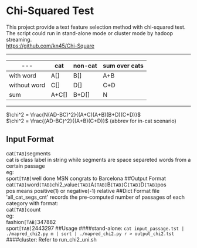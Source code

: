 # Chi-Squared Test
This project provide a text feature selection method with chi-squared test.  
The script could run in stand-alone mode or cluster mode by hadoop streaming.  
https://github.com/kn45/Chi-Square
***
| \---         | cat   | non-cat | sum over cats |
| ------------ | ----- | ------- | ------------- |
| with word    | A[]   | B[]     | A+B           |
| without word | C[]   | D[]     | C+D           |
| sum          | A+C[] | B+D[]   | N             |
***
$\chi^2 = \frac{N(AD-BC)^2}{(A+C)(A+B)(B+D)(C+D)}$  
$\chi^2 = \frac{(AD-BC)^2}{(A+B)(C+D)}$ (abbrev for in-cat scenario)
## Input Format
cat`[TAB]`segments  
cat is class label in string while segments are space separeted words from a certain passage  
eg:  
sport`[TAB]`well done MSN congrats to Barcelona
##Output Format
cat`[TAB]`word`[TAB]`chi2_value`[TAB]`A`[TAB]`B`[TAB]`C`[TAB]`D`[TAB]`pos  
pos means positive(1) or negative(-1) relative 
##Dict Format
file 'all_cat_segs_cnt' records the pre-computed number of passages of each category with format:  
cat`[TAB]`count  
eg:   
fashion`[TAB]`347882  
sport`[TAB]`2443297
##Usage
####stand-alone:
`cat input_passage.tst | ./mapred_chi2.py m | sort | ./mapred_chi2.py r > output_chi2.tst`
####cluster:
Refer to run_chi2_uni.sh
